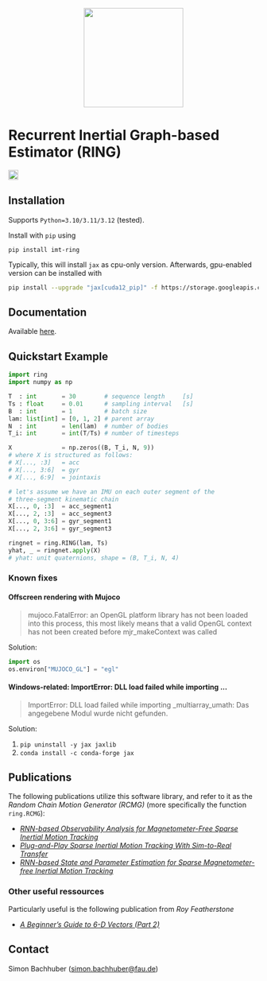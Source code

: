 <p align="center">
<img src="https://raw.githubusercontent.com/simon-bachhuber/ring/main/docs/img/icon.svg" height="200" />
</p>

# Recurrent Inertial Graph-based Estimator (RING)
<img src="https://raw.githubusercontent.com/simon-bachhuber/ring/main/docs/img/coverage_badge.svg" height="20" />

## Installation

Supports `Python=3.10/3.11/3.12` (tested).

Install with `pip` using

`pip install imt-ring`

Typically, this will install `jax` as cpu-only version. Afterwards, gpu-enabled version can be installed with
```bash
pip install --upgrade "jax[cuda12_pip]" -f https://storage.googleapis.com/jax-releases/jax_cuda_releases.html
```

## Documentation

Available [here](https://simipixel.github.io/ring/).

## Quickstart Example
```python
import ring
import numpy as np

T  : int       = 30        # sequence length     [s]
Ts : float     = 0.01      # sampling interval   [s]
B  : int       = 1         # batch size
lam: list[int] = [0, 1, 2] # parent array
N  : int       = len(lam)  # number of bodies
T_i: int       = int(T/Ts) # number of timesteps

X              = np.zeros((B, T_i, N, 9))
# where X is structured as follows:
# X[..., :3]   = acc
# X[..., 3:6]  = gyr
# X[..., 6:9]  = jointaxis

# let's assume we have an IMU on each outer segment of the
# three-segment kinematic chain
X[..., 0, :3]  = acc_segment1
X[..., 2, :3]  = acc_segment3
X[..., 0, 3:6] = gyr_segment1
X[..., 2, 3:6] = gyr_segment3

ringnet = ring.RING(lam, Ts)
yhat, _ = ringnet.apply(X)
# yhat: unit quaternions, shape = (B, T_i, N, 4)
```

### Known fixes

#### Offscreen rendering with Mujoco

> mujoco.FatalError: an OpenGL platform library has not been loaded into this process, this most likely means that a valid OpenGL context has not been created before mjr_makeContext was called

Solution:

```python
import os
os.environ["MUJOCO_GL"] = "egl"
```

#### Windows-related: ImportError: DLL load failed while importing ...

> ImportError: DLL load failed while importing _multiarray_umath: Das angegebene Modul wurde nicht gefunden.

Solution:
1. `pip uninstall -y jax jaxlib`
2. `conda install -c conda-forge jax`

## Publications

The following publications utilize this software library, and refer to it as the *Random Chain Motion Generator (RCMG)* (more specifically the function `ring.RCMG`):

- [*RNN-based Observability Analysis for Magnetometer-Free Sparse Inertial Motion Tracking*](https://ieeexplore.ieee.org/document/9841375)
- [*Plug-and-Play Sparse Inertial Motion Tracking With Sim-to-Real Transfer*](https://ieeexplore.ieee.org/document/10225275)
- [*RNN-based State and Parameter Estimation for Sparse Magnetometer-free Inertial Motion Tracking*](https://www.journals.infinite-science.de/index.php/automed/article/view/745)

### Other useful ressources

Particularly useful is the following publication from *Roy Featherstone*
- [*A Beginner’s Guide to 6-D Vectors (Part 2)*](https://ieeexplore.ieee.org/document/5663690)

## Contact

Simon Bachhuber (simon.bachhuber@fau.de)

